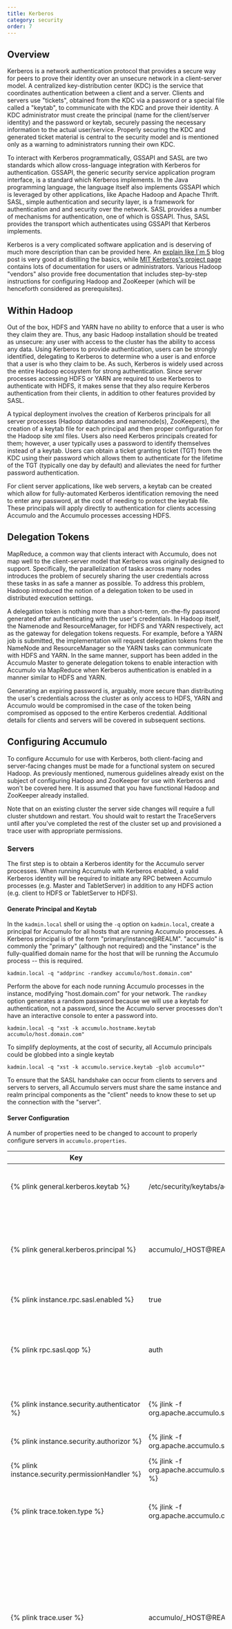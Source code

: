 ```yaml
---
title: Kerberos
category: security
order: 7
---
```


## Overview

Kerberos is a network authentication protocol that provides a secure way for
peers to prove their identity over an unsecure network in a client-server model.
A centralized key-distribution center (KDC) is the service that coordinates
authentication between a client and a server. Clients and servers use "tickets",
obtained from the KDC via a password or a special file called a "keytab", to
communicate with the KDC and prove their identity. A KDC administrator must
create the principal (name for the client/server identity) and the password
or keytab, securely passing the necessary information to the actual user/service.
Properly securing the KDC and generated ticket material is central to the security
model and is mentioned only as a warning to administrators running their own KDC.

To interact with Kerberos programmatically, GSSAPI and SASL are two standards
which allow cross-language integration with Kerberos for authentication. GSSAPI,
the generic security service application program interface, is a standard which
Kerberos implements. In the Java programming language, the language itself also implements
GSSAPI which is leveraged by other applications, like Apache Hadoop and Apache Thrift.
SASL, simple authentication and security layer, is a framework for authentication and
and security over the network. SASL provides a number of mechanisms for authentication,
one of which is GSSAPI. Thus, SASL provides the transport which authenticates
using GSSAPI that Kerberos implements.

Kerberos is a very complicated software application and is deserving of much
more description than can be provided here. An [explain like I`m 5](http://www.roguelynn.com/words/explain-like-im-5-kerberos/)
blog post is very good at distilling the basics, while [MIT Kerberos's project page](http://web.mit.edu/kerberos/)
contains lots of documentation for users or administrators. Various Hadoop "vendors"
also provide free documentation that includes step-by-step instructions for
configuring Hadoop and ZooKeeper (which will be henceforth considered as prerequisites).

## Within Hadoop

Out of the box, HDFS and YARN have no ability to enforce that a user is who
they claim they are. Thus, any basic Hadoop installation should be treated as
unsecure: any user with access to the cluster has the ability to access any data.
Using Kerberos to provide authentication, users can be strongly identified, delegating
to Kerberos to determine who a user is and enforce that a user is who they claim to be.
As such, Kerberos is widely used across the entire Hadoop ecosystem for strong
authentication. Since server processes accessing HDFS or YARN are required
to use Kerberos to authenticate with HDFS, it makes sense that they also require
Kerberos authentication from their clients, in addition to other features provided
by SASL.

A typical deployment involves the creation of Kerberos principals for all server
processes (Hadoop datanodes and namenode(s), ZooKeepers), the creation of a keytab
file for each principal and then proper configuration for the Hadoop site xml files.
Users also need Kerberos principals created for them; however, a user typically
uses a password to identify themselves instead of a keytab. Users can obtain a
ticket granting ticket (TGT) from the KDC using their password which allows them
to authenticate for the lifetime of the TGT (typically one day by default) and alleviates
the need for further password authentication.

For client server applications, like web servers, a keytab can be created which
allow for fully-automated Kerberos identification removing the need to enter any
password, at the cost of needing to protect the keytab file. These principals
will apply directly to authentication for clients accessing Accumulo and the
Accumulo processes accessing HDFS.

## Delegation Tokens

MapReduce, a common way that clients interact with Accumulo, does not map well to the
client-server model that Kerberos was originally designed to support. Specifically, the parallelization
of tasks across many nodes introduces the problem of securely sharing the user credentials across
these tasks in as safe a manner as possible. To address this problem, Hadoop introduced the notion
of a delegation token to be used in distributed execution settings.

A delegation token is nothing more than a short-term, on-the-fly password generated after authenticating with the user's
credentials.  In Hadoop itself, the Namenode and ResourceManager, for HDFS and YARN respectively, act as the gateway for
delegation tokens requests. For example, before a YARN job is submitted, the implementation will request delegation
tokens from the NameNode and ResourceManager so the YARN tasks can communicate with HDFS and YARN. In the same manner,
support has been added in the Accumulo Master to generate delegation tokens to enable interaction with Accumulo via
MapReduce when Kerberos authentication is enabled in a manner similar to HDFS and YARN.

Generating an expiring password is, arguably, more secure than distributing the user's
credentials across the cluster as only access to HDFS, YARN and Accumulo would be
compromised in the case of the token being compromised as opposed to the entire
Kerberos credential. Additional details for clients and servers will be covered
in subsequent sections.

## Configuring Accumulo

To configure Accumulo for use with Kerberos, both client-facing and server-facing
changes must be made for a functional system on secured Hadoop. As previously mentioned,
numerous guidelines already exist on the subject of configuring Hadoop and ZooKeeper for
use with Kerberos and won't be covered here. It is assumed that you have functional
Hadoop and ZooKeeper already installed.

Note that on an existing cluster the server side changes will require a full cluster shutdown and restart. You should
wait to restart the TraceServers until after you've completed the rest of the cluster set up and provisioned
a trace user with appropriate permissions.

### Servers

The first step is to obtain a Kerberos identity for the Accumulo server processes.
When running Accumulo with Kerberos enabled, a valid Kerberos identity will be required
to initiate any RPC between Accumulo processes (e.g. Master and TabletServer) in addition
to any HDFS action (e.g. client to HDFS or TabletServer to HDFS).

#### Generate Principal and Keytab

In the `kadmin.local` shell or using the `-q` option on `kadmin.local`, create a
principal for Accumulo for all hosts that are running Accumulo processes. A Kerberos
principal is of the form "primary/instance@REALM". "accumulo" is commonly the "primary"
(although not required) and the "instance" is the fully-qualified domain name for
the host that will be running the Accumulo process -- this is required.

```
kadmin.local -q "addprinc -randkey accumulo/host.domain.com"
```

Perform the above for each node running Accumulo processes in the instance, modifying
"host.domain.com" for your network. The `randkey` option generates a random password
because we will use a keytab for authentication, not a password, since the Accumulo
server processes don't have an interactive console to enter a password into.

```
kadmin.local -q "xst -k accumulo.hostname.keytab accumulo/host.domain.com"
```

To simplify deployments, at the cost of security, all Accumulo principals could
be globbed into a single keytab

```
kadmin.local -q "xst -k accumulo.service.keytab -glob accumulo*"
```

To ensure that the SASL handshake can occur from clients to servers and servers to servers,
all Accumulo servers must share the same instance and realm principal components as the
"client" needs to know these to set up the connection with the "server".

#### Server Configuration

A number of properties need to be changed to account to properly configure servers
in `accumulo.properties`.

|Key | Suggested Value | Description
|----|---------------|-------------
| {% plink general.kerberos.keytab %} | /etc/security/keytabs/accumulo.service.keytab | The path to the keytab for Accumulo on local filesystem. Change the value to the actual path on your system.
| {% plink general.kerberos.principal %} | accumulo/_HOST@REALM | The Kerberos principal for Accumulo, needs to match the keytab. "_HOST" can be used instead of the actual hostname in the principal and will be automatically expanded to the current FQDN which reduces the configuration file burden.
| {% plink instance.rpc.sasl.enabled %} | true | Enables SASL for the Thrift Servers (supports GSSAPI)
| {% plink rpc.sasl.qop %} | auth | One of "auth", "auth-int", or "auth-conf". These map to the SASL defined properties for quality of protection. "auth" is authentication only. "auth-int" is authentication and data integrity. "auth-conf" is authentication, data integrity and confidentiality.
| {% plink instance.security.authenticator %} | {% jlink -f org.apache.accumulo.server.security.handler.KerberosAuthenticator %} | Configures Accumulo to use the Kerberos principal as the Accumulo username/principal
| {% plink instance.security.authorizor %} | {% jlink -f org.apache.accumulo.server.security.handler.KerberosAuthorizor %} | Configures Accumulo to use the Kerberos principal for authorization purposes
| {% plink instance.security.permissionHandler %} | {% jlink -f org.apache.accumulo.server.security.handler.KerberosPermissionHandler %} | Configures Accumulo to use the Kerberos principal for permission purposes
| {% plink trace.token.type %} | {% jlink -f org.apache.accumulo.core.client.security.tokens.KerberosToken %} | Configures the Accumulo Tracer to use the [KerberosToken] for authentication when serializing traces to the trace table.
| {% plink trace.user %} | accumulo/_HOST@REALM | The tracer process needs valid credentials to serialize traces to Accumulo. While the other server processes are creating a SystemToken from the provided keytab and principal, we can still use a normal [KerberosToken] and the same keytab/principal to serialize traces. Like non-Kerberized instances, the table must be created and permissions granted to the trace.user. The same `_HOST` replacement is performed on this value, substituted the FQDN for `_HOST`.
| trace.token.property.keytab | | You can optionally specify the path to a keytab file for the principal given in the `trace.user` property. If you don't set this path, it will default to the value given in `general.kerberos.principal`.
| {% plink general.delegation.token.lifetime %} | 7d | The length of time that the server-side secret used to create delegation tokens is valid. After a server-side secret expires, a delegation token created with that secret is no longer valid.
| {% plink general.delegation.token.update.interval %} | 1d | The frequency in which new server-side secrets should be generated to create delegation tokens for clients. Generating new secrets reduces the likelihood of cryptographic attacks.

Although it should be a prerequisite, it is ever important that you have DNS properly
configured for your nodes and that Accumulo is configured to use the FQDN. It
is extremely important to use the FQDN in each of the "hosts" files for each
Accumulo process: `masters`, `monitors`, `tservers`, `tracers`, and `gc`.

Normally, no changes are needed in `accumulo-env.sh` to enable Kerberos. Typically, the `krb5.conf`
is installed on the local machine in `/etc/`, and the Java library implementations will look
here to find the necessary configuration to communicate with the KDC. Some installations
may require a different `krb5.conf` to be used for Accumulo which can be accomplished 
by adding the JVM system property `-Djava.security.krb5.conf=/path/to/other/krb5.conf` to
`JAVA_OPTS` in `accumulo-env.sh`.

#### KerberosAuthenticator

The [KerberosAuthenticator] is an implementation of the pluggable security interfaces
that Accumulo provides. It builds on top of what the default ZooKeeper-based implementation,
but removes the need to create user accounts with passwords in Accumulo for clients. As
long as a client has a valid Kerberos identity, they can connect to and interact with
Accumulo, but without any permissions (e.g. cannot create tables or write data). Leveraging
ZooKeeper removes the need to change the permission handler and authorizor, so other Accumulo
functions regarding permissions and cell-level authorizations do not change.

It is extremely important to note that, while user operations like `SecurityOperations.listLocalUsers()`,
`SecurityOperations.dropLocalUser()`, and `SecurityOperations.createLocalUser()` will not return
errors, these methods are not equivalent to normal installations, as they will only operate on
users which have, at one point in time, authenticated with Accumulo using their Kerberos identity.
The KDC is still the authoritative entity for user management. The previously mentioned methods
are provided as they simplify management of users within Accumulo, especially with respect
to granting Authorizations and Permissions to new users.

#### Administrative User

Out of the box (without Kerberos enabled), Accumulo has a single user with administrative permissions "root".
This users is used to "bootstrap" other users, creating less-privileged users for applications using
the system. In Kerberos, to authenticate with the system, it's required that the client presents Kerberos
credentials for the principal (user) the client is trying to authenticate as.

Because of this, an administrative user named "root" would be useless in an instance using Kerberos,
because it is very unlikely to have Kerberos credentials for a principal named `root`. When Kerberos is
enabled, Accumulo will prompt for the name of a user to grant the same permissions as what the `root`
user would normally have. The name of the Accumulo user to grant administrative permissions to can
also be given by the `-u` or `--user` options.

If you are enabling Kerberos on an existing cluster, you will need to reinitialize the security system in
order to replace the existing "root" user with one that can be used with Kerberos. These steps should be
completed after you have done the previously described configuration changes and will require access to
a complete `accumulo.properties`, including the instance secret. Note that this process will delete all
existing users in the system; you will need to reassign user permissions based on Kerberos principals.

1. Ensure Accumulo is not running.
2. Given the path to a `accumulo.properties` with the instance secret, run the security reset tool. If you are
prompted for a password you can just hit return, since it won't be used.
3. Start the Accumulo cluster

```
$ accumulo-cluster stop
...
$ accumulo init --reset-security
Running against secured HDFS
Principal (user) to grant administrative privileges to : acculumo_admin@EXAMPLE.COM
Enter initial password for accumulo_admin@EXAMPLE.COM (this may not be applicable for your security setup):
Confirm initial password for accumulo_admin@EXAMPLE.COM:
$ accumulo-cluster start
...
```

#### Verifying secure access

To verify that servers have correctly started with Kerberos enabled, ensure that the processes
are actually running (they should exit immediately if login fails) and verify that you see
something similar to the following in the application log.

```
2015-01-07 11:57:56,826 [security.SecurityUtil] INFO : Attempting to login with keytab as accumulo/hostname@EXAMPLE.COM
2015-01-07 11:57:56,830 [security.UserGroupInformation] INFO : Login successful for user accumulo/hostname@EXAMPLE.COM using keytab file /etc/security/keytabs/accumulo.service.keytab
```

#### Impersonation

Impersonation is functionality which allows a certain user to act as another. One direct application
of this concept within Accumulo is the Thrift proxy. The Thrift proxy is configured to accept
user requests and pass them onto Accumulo, enabling client access to Accumulo via any thrift-compatible
language. When the proxy is running with SASL transports, this enforces that clients present a valid
Kerberos identity to make a connection. In this situation, the Thrift proxy server does not have
access to the secret key material in order to make a secure connection to Accumulo as the client,
it can only connect to Accumulo as itself. Impersonation, in this context, refers to the ability
of the proxy to authenticate to Accumulo as itself, but act on behalf of an Accumulo user.

Accumulo supports basic impersonation of end-users by a third party via static rules in
`accumulo.properties`. These two properties are semi-colon separated properties which are aligned
by index. This first element in the user impersonation property value matches the first element
in the host impersonation property value, etc.

```
instance.rpc.sasl.allowed.user.impersonation=$PROXY_USER:*
instance.rpc.sasl.allowed.host.impersonation=*
```

Here, `$PROXY_USER` can impersonate any user from any host.

The following is an example of specifying a subset of users `$PROXY_USER` can impersonate and also
limiting the hosts from which `$PROXY_USER` can initiate requests from.

```
instance.rpc.sasl.allowed.user.impersonation=$PROXY_USER:user1,user2;$PROXY_USER2:user2,user4
instance.rpc.sasl.allowed.host.impersonation=host1.domain.com,host2.domain.com;*
```

Here, `$PROXY_USER` can impersonate user1 and user2 only from host1.domain.com or host2.domain.com.
`$PROXY_USER2` can impersonate user2 and user4 from any host.

In these examples, the value `$PROXY_USER` is the Kerberos principal of the server which is acting on behalf of a user.
Impersonation is enforced by the Kerberos principal and the host from which the RPC originated (from the perspective
of the Accumulo TabletServers/Masters). An asterisk (*) can be used to specify all users or all hosts (depending on the context).

#### Delegation Tokens

Within Accumulo services, the primary task to implement delegation tokens is the generation and distribution
of a shared secret among all Accumulo tabletservers and the master. The secret key allows for generation
of delegation tokens for users and verification of delegation tokens presented by clients. If a server
process is unaware of the secret key used to create a delegation token, the client cannot be authenticated.
As ZooKeeper distribution is an asynchronous operation (typically on the order of seconds), the
value for `general.delegation.token.update.interval` should be on the order of hours to days to reduce the
likelihood of servers rejecting valid clients because the server did not yet see a new secret key.

Supporting authentication with both Kerberos credentials and delegation tokens, the SASL thrift
server accepts connections with either `GSSAPI` and `DIGEST-MD5` mechanisms set. The `DIGEST-MD5` mechanism
enables authentication as a normal username and password exchange which `DelegationToken`s leverages.

Since delegation tokens are a weaker form of authentication than Kerberos credentials, user access
to obtain delegation tokens from Accumulo is protected with the `DELEGATION_TOKEN` system permission. Only
users with the system permission are allowed to obtain delegation tokens. It is also recommended
to configure confidentiality with SASL, using the `rpc.sasl.qop=auth-conf` configuration property, to
ensure that prying eyes cannot view the `DelegationToken` as it passes over the network.

```
# Check a user's permissions
admin@REALM@accumulo> userpermissions -u user@REALM

# Grant the DELEGATION_TOKEN system permission to a user
admin@REALM@accumulo> grant System.DELEGATION_TOKEN -s -u user@REALM
```

### Clients

#### Create client principal

Like the Accumulo servers, clients must also have a Kerberos principal created for them. The
primary difference between a server principal is that principals for users are created
with a password and also not qualified to a specific instance (host).

```
kadmin.local -q "addprinc $user"
```

The above will prompt for a password for that user which will be used to identify that $user.
The user can verify that they can authenticate with the KDC using the command `kinit $user`.
Upon entering the correct password, a local credentials cache will be made which can be used
to authenticate with Accumulo, access HDFS, etc.

The user can verify the state of their local credentials cache by using the command `klist`.

```shell
$ klist
Ticket cache: FILE:/tmp/krb5cc_123
Default principal: user@EXAMPLE.COM

Valid starting       Expires              Service principal
01/07/2015 11:56:35  01/08/2015 11:56:35  krbtgt/EXAMPLE.COM@EXAMPLE.COM
	renew until 01/14/2015 11:56:35
```

#### Configuration

The second thing clients need to do is to configure kerberos when an Accumulo client is
created.  This can be done using client builder methods or by setting the properties
below in `accumulo-client.properties` which can be provided to Accumulo utilities using
the `--config-file` command line option.

* [sasl.enabled] = true
* [sasl.qop] = auth
* [sasl.kerberos.server.primary] = accumulo

Each of these properties *must* match the configuration of the accumulo servers; this is
required to set up the SASL transport.

#### Verifying Administrative Access

At this point you should have enough configured on the server and client side to interact with
the system. You should verify that the administrative user you chose earlier can successfully
interact with the system.

While this example logs in via `kinit` with a password, any login method that caches Kerberos tickets
should work.

```shell
$ kinit accumulo_admin@EXAMPLE.COM
Password for accumulo_admin@EXAMPLE.COM: ******************************
$ accumulo shell

Shell - Apache Accumulo Interactive Shell
-
- version: 1.7.2
- instance name: MYACCUMULO
- instance id: 483b9038-889f-4b2d-b72b-dfa2bb5dbd07
-
- type 'help' for a list of available commands
-
accumulo_admin@EXAMPLE.COM@MYACCUMULO> userpermissions
System permissions: System.GRANT, System.CREATE_TABLE, System.DROP_TABLE, System.ALTER_TABLE, System.CREATE_USER, System.DROP_USER, System.ALTER_USER, System.SYSTEM, System.CREATE_NAMESPACE, System.DROP_NAMESPACE, System.ALTER_NAMESPACE, System.OBTAIN_DELEGATION_TOKEN

Namespace permissions (accumulo): Namespace.READ, Namespace.ALTER_TABLE

Table permissions (accumulo.metadata): Table.READ, Table.ALTER_TABLE
Table permissions (accumulo.replication): Table.READ
Table permissions (accumulo.root): Table.READ, Table.ALTER_TABLE

accumulo_admin@EXAMPLE.COM@MYACCUMULO> quit
$ kdestroy
$
```

#### DelegationTokens with MapReduce

To use DelegationTokens in a custom MapReduce job, the user should create an [AccumuloClient]
using a [KerberosToken] and use it to call `SecurityOperations.getDelegationToken`. The
[DelegationToken] that is created can then be used to create a new client using this
delegation token.  The [ClientInfo] object from this client can be passed into the MapReduce
job. It is expected that the user launching the MapReduce job is already logged in via Kerberos
via a keytab or via a locally-cached Kerberos ticket-granting-ticket (TGT).

```java
KerberosToken kt = new KerberosToken();
AccumuloClient client = Accumulo.newClient().to("myinstance", "zoo1,zoo2")
                          .as(principal, kt).build();
DelegationToken dt = client.securityOperations().getDelegationToken();
Properties props = Accumulo.newClientProperties().from(client.properties())
                          .as(principal, dt).build();

// Reading from Accumulo
AccumuloInputFormat.configure().clientProperties(props).store(job);

// Writing to Accumulo
AccumuloOutputFormat.configure().clientProperties(props).store(job);
```

Users must have the `DELEGATION_TOKEN` system permission to call the `getDelegationToken`
method. The obtained delegation token is only valid for the requesting user for a period
of time dependent on Accumulo's configuration (`general.delegation.token.lifetime`).

For the duration of validity of the [DelegationToken], the user *must* take the necessary precautions
to protect the `DelegationToken` from prying eyes as it can be used by any user on any host to impersonate
the user who requested the `DelegationToken`. YARN ensures that passing the delegation token from the client
JVM to each YARN task is secure, even in multi-tenant instances.

### Debugging

**Q**: I have valid Kerberos credentials and a correct client configuration file but
I still get errors like:

```
java.io.IOException: Failed on local exception: java.io.IOException: javax.security.sasl.SaslException: GSS initiate failed [Caused by GSSException: No valid credentials provided (Mechanism level: Failed to find any Kerberos tgt)]
```

**A**: When you have a valid client configuration and Kerberos TGT, it is possible that the search
path for your local credentials cache is incorrect. Check the value of the KRB5CCNAME environment
value, and ensure it matches the value reported by `klist`.

```
$ echo $KRB5CCNAME

$ klist
Ticket cache: FILE:/tmp/krb5cc_123
Default principal: user@EXAMPLE.COM

Valid starting       Expires              Service principal
01/07/2015 11:56:35  01/08/2015 11:56:35  krbtgt/EXAMPLE.COM@EXAMPLE.COM
	renew until 01/14/2015 11:56:35
$ export KRB5CCNAME=/tmp/krb5cc_123
$ echo $KRB5CCNAME
/tmp/krb5cc_123
```

**Q**: I thought I had everything configured correctly, but my client/server still fails to log in.
I don't know what is actually failing.

**A**: Add the following system property to the JVM invocation:

```
-Dsun.security.krb5.debug=true
```

This will enable lots of extra debugging at the JVM level which is often sufficient to
diagnose some high-level configuration problem. Client applications can add this system property by
hand to the command line and Accumulo server processes or applications started using the `accumulo`
script by adding the property to `JAVA_OPTS` in `accumulo-env.sh`.

Additionally, you can increase the log4j levels on `org.apache.hadoop.security`, which includes the
Hadoop `UserGroupInformation` class, which will include some high-level debug statements. This
can be controlled in your client application, or using `log4j-service.properties`

**Q**: All of my Accumulo processes successfully start and log in with their
keytab, but they are unable to communicate with each other, showing the
following errors:

```
2015-01-12 14:47:27,055 [transport.TSaslTransport] ERROR: SASL negotiation failure
javax.security.sasl.SaslException: GSS initiate failed [Caused by GSSException: No valid credentials provided (Mechanism level: Server not found in Kerberos database (7) - LOOKING_UP_SERVER)]
        at com.sun.security.sasl.gsskerb.GssKrb5Client.evaluateChallenge(GssKrb5Client.java:212)
        at org.apache.thrift.transport.TSaslClientTransport.handleSaslStartMessage(TSaslClientTransport.java:94)
        at org.apache.thrift.transport.TSaslTransport.open(TSaslTransport.java:253)
        at org.apache.thrift.transport.TSaslClientTransport.open(TSaslClientTransport.java:37)
        at org.apache.accumulo.core.rpc.UGIAssumingTransport$1.run(UGIAssumingTransport.java:53)
        at org.apache.accumulo.core.rpc.UGIAssumingTransport$1.run(UGIAssumingTransport.java:49)
        at java.security.AccessController.doPrivileged(Native Method)
        at javax.security.auth.Subject.doAs(Subject.java:415)
        at org.apache.hadoop.security.UserGroupInformation.doAs(UserGroupInformation.java:1628)
        at org.apache.accumulo.core.rpc.UGIAssumingTransport.open(UGIAssumingTransport.java:49)
        at org.apache.accumulo.core.rpc.ThriftUtil.createClientTransport(ThriftUtil.java:357)
        at org.apache.accumulo.core.rpc.ThriftUtil.createTransport(ThriftUtil.java:255)
        at org.apache.accumulo.server.master.LiveTServerSet$TServerConnection.getTableMap(LiveTServerSet.java:106)
        at org.apache.accumulo.master.Master.gatherTableInformation(Master.java:996)
        at org.apache.accumulo.master.Master.access$600(Master.java:160)
        at org.apache.accumulo.master.Master$StatusThread.updateStatus(Master.java:911)
        at org.apache.accumulo.master.Master$StatusThread.run(Master.java:901)
Caused by: GSSException: No valid credentials provided (Mechanism level: Server not found in Kerberos database (7) - LOOKING_UP_SERVER)
        at sun.security.jgss.krb5.Krb5Context.initSecContext(Krb5Context.java:710)
        at sun.security.jgss.GSSContextImpl.initSecContext(GSSContextImpl.java:248)
        at sun.security.jgss.GSSContextImpl.initSecContext(GSSContextImpl.java:179)
        at com.sun.security.sasl.gsskerb.GssKrb5Client.evaluateChallenge(GssKrb5Client.java:193)
        ... 16 more
Caused by: KrbException: Server not found in Kerberos database (7) - LOOKING_UP_SERVER
        at sun.security.krb5.KrbTgsRep.<init>(KrbTgsRep.java:73)
        at sun.security.krb5.KrbTgsReq.getReply(KrbTgsReq.java:192)
        at sun.security.krb5.KrbTgsReq.sendAndGetCreds(KrbTgsReq.java:203)
        at sun.security.krb5.internal.CredentialsUtil.serviceCreds(CredentialsUtil.java:309)
        at sun.security.krb5.internal.CredentialsUtil.acquireServiceCreds(CredentialsUtil.java:115)
        at sun.security.krb5.Credentials.acquireServiceCreds(Credentials.java:454)
        at sun.security.jgss.krb5.Krb5Context.initSecContext(Krb5Context.java:641)
        ... 19 more
Caused by: KrbException: Identifier doesn't match expected value (906)
        at sun.security.krb5.internal.KDCRep.init(KDCRep.java:143)
        at sun.security.krb5.internal.TGSRep.init(TGSRep.java:66)
        at sun.security.krb5.internal.TGSRep.<init>(TGSRep.java:61)
        at sun.security.krb5.KrbTgsRep.<init>(KrbTgsRep.java:55)
        ... 25 more
```

or

```
2015-01-12 14:47:29,440 [server.TThreadPoolServer] ERROR: Error occurred during processing of message.
java.lang.RuntimeException: org.apache.thrift.transport.TTransportException: Peer indicated failure: GSS initiate failed
        at org.apache.thrift.transport.TSaslServerTransport$Factory.getTransport(TSaslServerTransport.java:219)
        at org.apache.accumulo.core.rpc.UGIAssumingTransportFactory$1.run(UGIAssumingTransportFactory.java:51)
        at org.apache.accumulo.core.rpc.UGIAssumingTransportFactory$1.run(UGIAssumingTransportFactory.java:48)
        at java.security.AccessController.doPrivileged(Native Method)
        at javax.security.auth.Subject.doAs(Subject.java:356)
        at org.apache.hadoop.security.UserGroupInformation.doAs(UserGroupInformation.java:1608)
        at org.apache.accumulo.core.rpc.UGIAssumingTransportFactory.getTransport(UGIAssumingTransportFactory.java:48)
        at org.apache.thrift.server.TThreadPoolServer$WorkerProcess.run(TThreadPoolServer.java:208)
        at java.util.concurrent.ThreadPoolExecutor.runWorker(ThreadPoolExecutor.java:1145)
        at java.util.concurrent.ThreadPoolExecutor$Worker.run(ThreadPoolExecutor.java:615)
        at java.lang.Thread.run(Thread.java:745)
Caused by: org.apache.thrift.transport.TTransportException: Peer indicated failure: GSS initiate failed
        at org.apache.thrift.transport.TSaslTransport.receiveSaslMessage(TSaslTransport.java:190)
        at org.apache.thrift.transport.TSaslServerTransport.handleSaslStartMessage(TSaslServerTransport.java:125)
        at org.apache.thrift.transport.TSaslTransport.open(TSaslTransport.java:253)
        at org.apache.thrift.transport.TSaslServerTransport.open(TSaslServerTransport.java:41)
        at org.apache.thrift.transport.TSaslServerTransport$Factory.getTransport(TSaslServerTransport.java:216)
        ... 10 more
```

**A**: As previously mentioned, the hostname, and subsequently the address each Accumulo process is bound/listening
on, is extremely important when negotiating an SASL connection. This problem commonly arises when the Accumulo
servers are not configured to listen on the address denoted by their FQDN.

The values in the Accumulo "hosts" files (In `accumulo/conf`: `masters`, `monitors`, `tservers`, `tracers`,
and `gc`) should match the instance component of the Kerberos server principal (e.g. `host` in `accumulo/host@EXAMPLE.COM`).

**Q**: After configuring my system for Kerberos, server processes come up normally and I can interact with the system. However,
when I attempt to use the "Recent Traces" page on the Monitor UI I get a stacktrace similar to:

```
java.lang.AssertionError: AuthenticationToken should not be null
    at org.apache.accumulo.monitor.servlets.trace.Basic.getScanner(Basic.java:139)
    at org.apache.accumulo.monitor.servlets.trace.Summary.pageBody(Summary.java:164)
    at org.apache.accumulo.monitor.servlets.BasicServlet.doGet(BasicServlet.java:63)
    at javax.servlet.http.HttpServlet.service(HttpServlet.java:687)
    at javax.servlet.http.HttpServlet.service(HttpServlet.java:790)
    at org.eclipse.jetty.servlet.ServletHolder.handle(ServletHolder.java:738)
    at org.eclipse.jetty.servlet.ServletHandler.doHandle(ServletHandler.java:551)
    at org.eclipse.jetty.server.handler.ScopedHandler.handle(ScopedHandler.java:143)
    at org.eclipse.jetty.security.SecurityHandler.handle(SecurityHandler.java:568)
    at org.eclipse.jetty.server.session.SessionHandler.doHandle(SessionHandler.java:221)
    at org.eclipse.jetty.server.handler.ContextHandler.doHandle(ContextHandler.java:1111)
    at org.eclipse.jetty.servlet.ServletHandler.doScope(ServletHandler.java:478)
    at org.eclipse.jetty.server.session.SessionHandler.doScope(SessionHandler.java:183)
    at org.eclipse.jetty.server.handler.ContextHandler.doScope(ContextHandler.java:1045)
    at org.eclipse.jetty.server.handler.ScopedHandler.handle(ScopedHandler.java:141)
    at org.eclipse.jetty.server.handler.HandlerWrapper.handle(HandlerWrapper.java:97)
    at org.eclipse.jetty.server.Server.handle(Server.java:462)
    at org.eclipse.jetty.server.HttpChannel.handle(HttpChannel.java:279)
    at org.eclipse.jetty.server.HttpConnection.onFillable(HttpConnection.java:232)
    at org.eclipse.jetty.io.AbstractConnection$2.run(AbstractConnection.java:534)
    at org.eclipse.jetty.util.thread.QueuedThreadPool.runJob(QueuedThreadPool.java:607)
    at org.eclipse.jetty.util.thread.QueuedThreadPool$3.run(QueuedThreadPool.java:536)
    at java.lang.Thread.run(Thread.java:745)
```

**A**: This indicates that the Monitor has not been able to successfully log in a client-side user to read from the `trace` table. Accumulo allows the TraceServer to rely on the property `general.kerberos.keytab` as a fallback when logging in the trace user if the `trace.token.property.keytab` property isn't defined. Some earlier versions of Accumulo did not do this same fallback for the Monitor's use of the trace user. The end result is that if you configure `general.kerberos.keytab` and not `trace.token.property.keytab` you will end up with a system that properly logs trace information but can't view it.

Ensure you have set `trace.token.property.keytab` to point to a keytab for the principal defined in `trace.user` in the `accumulo.properties` file for the Monitor, since that should work in all versions of Accumulo.

[sasl.enabled]: {% purl -c sasl.enabled %}
[sasl.qop]: {% purl -c sasl.qop %}
[sasl.kerberos.server.primary]: {% purl -c sasl.kerberos.server.primary %}
[KerberosAuthenticator]: {% jurl org.apache.accumulo.server.security.handler.KerberosAuthenticator %}
[AccumuloClient]: {% jurl org.apache.accumulo.core.client.AccumuloClient %}
[KerberosToken]: {% jurl org.apache.accumulo.core.client.security.tokens.KerberosToken %}
[DelegationToken]: {% jurl org.apache.accumulo.core.client.security.tokens.DelegationToken %}
[ClientInfo]: {% jurl org.apache.accumulo.core.client.ClientInfo %}
